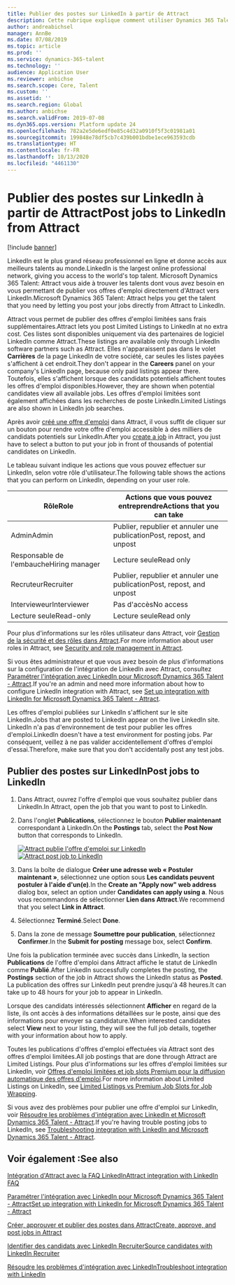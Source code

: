 ```yaml
---
title: Publier des postes sur LinkedIn à partir de Attract
description: Cette rubrique explique comment utiliser Dynamics 365 Talent - Attract pour publier des offres d'emploi sur LinkedIn.
author: andreabichsel
manager: AnnBe
ms.date: 07/08/2019
ms.topic: article
ms.prod: ''
ms.service: dynamics-365-talent
ms.technology: ''
audience: Application User
ms.reviewer: anbichse
ms.search.scope: Core, Talent
ms.custom: ''
ms.assetid: ''
ms.search.region: Global
ms.author: anbichse
ms.search.validFrom: 2019-07-08
ms.dyn365.ops.version: Platform update 24
ms.openlocfilehash: 782a2e5de6edf0e85c4d32a0910f5f3c01981a01
ms.sourcegitcommit: 199848e78df5cb7c439b001bdbe1ece963593cdb
ms.translationtype: HT
ms.contentlocale: fr-FR
ms.lasthandoff: 10/13/2020
ms.locfileid: "4461130"
---
```

# <a name="post-jobs-to-linkedin-from-attract"></a><span data-ttu-id="03e38-103">Publier des postes sur LinkedIn à partir de Attract</span><span class="sxs-lookup"><span data-stu-id="03e38-103">Post jobs to LinkedIn from Attract</span></span>

[!include [banner](includes/banner.md)]

<span data-ttu-id="03e38-104">LinkedIn est le plus grand réseau professionnel en ligne et donne accès aux meilleurs talents au monde.</span><span class="sxs-lookup"><span data-stu-id="03e38-104">LinkedIn is the largest online professional network, giving you access to the world's top talent.</span></span> <span data-ttu-id="03e38-105">Microsoft Dynamics 365 Talent: Attract vous aide à trouver les talents dont vous avez besoin en vous permettant de publier vos offres d'emploi directement d'Attract vers LinkedIn.</span><span class="sxs-lookup"><span data-stu-id="03e38-105">Microsoft Dynamics 365 Talent: Attract helps you get the talent that you need by letting you post your jobs directly from Attract to LinkedIn.</span></span>

<span data-ttu-id="03e38-106">Attract vous permet de publier des offres d'emploi limitées sans frais supplémentaires.</span><span class="sxs-lookup"><span data-stu-id="03e38-106">Attract lets you post Limited Listings to LinkedIn at no extra cost.</span></span> <span data-ttu-id="03e38-107">Ces listes sont disponibles uniquement via des partenaires de logiciel LinkedIn comme Attract.</span><span class="sxs-lookup"><span data-stu-id="03e38-107">These listings are available only through LinkedIn software partners such as Attract.</span></span> <span data-ttu-id="03e38-108">Elles n'apparaissent pas dans le volet **Carrières** de la page LinkedIn de votre société, car seules les listes payées s'affichent à cet endroit.</span><span class="sxs-lookup"><span data-stu-id="03e38-108">They don't appear in the **Careers** panel on your company's LinkedIn page, because only paid listings appear there.</span></span> <span data-ttu-id="03e38-109">Toutefois, elles s'affichent lorsque des candidats potentiels affichent toutes les offres d'emploi disponibles.</span><span class="sxs-lookup"><span data-stu-id="03e38-109">However, they are shown when potential candidates view all available jobs.</span></span> <span data-ttu-id="03e38-110">Les offres d'emploi limitées sont également affichées dans les recherches de poste LinkedIn.</span><span class="sxs-lookup"><span data-stu-id="03e38-110">Limited Listings are also shown in LinkedIn job searches.</span></span>

<span data-ttu-id="03e38-111">Après avoir [créé une offre d'emploi](./creating-jobs-attract.md) dans Attract, il vous suffit de cliquer sur un bouton pour rendre votre offre d'emploi accessible à des milliers de candidats potentiels sur LinkedIn.</span><span class="sxs-lookup"><span data-stu-id="03e38-111">After you [create a job](./creating-jobs-attract.md) in Attract, you just have to select a button to put your job in front of thousands of potential candidates on LinkedIn.</span></span>

<span data-ttu-id="03e38-112">Le tableau suivant indique les actions que vous pouvez effectuer sur LinkedIn, selon votre rôle d'utilisateur.</span><span class="sxs-lookup"><span data-stu-id="03e38-112">The following table shows the actions that you can perform on LinkedIn, depending on your user role.</span></span>

| <span data-ttu-id="03e38-113">Rôle</span><span class="sxs-lookup"><span data-stu-id="03e38-113">Role</span></span> | <span data-ttu-id="03e38-114">Actions que vous pouvez entreprendre</span><span class="sxs-lookup"><span data-stu-id="03e38-114">Actions that you can take</span></span> |
|---|---|
| <span data-ttu-id="03e38-115">Admin</span><span class="sxs-lookup"><span data-stu-id="03e38-115">Admin</span></span> | <span data-ttu-id="03e38-116">Publier, republier et annuler une publication</span><span class="sxs-lookup"><span data-stu-id="03e38-116">Post, repost, and unpost</span></span> |
| <span data-ttu-id="03e38-117">Responsable de l'embauche</span><span class="sxs-lookup"><span data-stu-id="03e38-117">Hiring manager</span></span> | <span data-ttu-id="03e38-118">Lecture seule</span><span class="sxs-lookup"><span data-stu-id="03e38-118">Read only</span></span> |
| <span data-ttu-id="03e38-119">Recruteur</span><span class="sxs-lookup"><span data-stu-id="03e38-119">Recruiter</span></span> | <span data-ttu-id="03e38-120">Publier, republier et annuler une publication</span><span class="sxs-lookup"><span data-stu-id="03e38-120">Post, repost, and unpost</span></span> |
| <span data-ttu-id="03e38-121">Intervieweur</span><span class="sxs-lookup"><span data-stu-id="03e38-121">Interviewer</span></span> | <span data-ttu-id="03e38-122">Pas d'accès</span><span class="sxs-lookup"><span data-stu-id="03e38-122">No access</span></span> |
| <span data-ttu-id="03e38-123">Lecture seule</span><span class="sxs-lookup"><span data-stu-id="03e38-123">Read-only</span></span> | <span data-ttu-id="03e38-124">Lecture seule</span><span class="sxs-lookup"><span data-stu-id="03e38-124">Read only</span></span> |

<span data-ttu-id="03e38-125">Pour plus d'informations sur les rôles utilisateur dans Attract, voir [Gestion de la sécurité et des rôles dans Attract](./security-attract.md).</span><span class="sxs-lookup"><span data-stu-id="03e38-125">For more information about user roles in Attract, see [Security and role management in Attract](./security-attract.md).</span></span>

<span data-ttu-id="03e38-126">Si vous êtes administrateur et que vous avez besoin de plus d'informations sur la configuration de l'intégration de LinkedIn avec Attract, consultez [Paramétrer l'intégration avec LinkedIn pour Microsoft Dynamics 365 Talent - Attract](./attract-admin-linkedin.md).</span><span class="sxs-lookup"><span data-stu-id="03e38-126">If you're an admin and need more information about how to configure LinkedIn integration with Attract, see [Set up integration with LinkedIn for Microsoft Dynamics 365 Talent - Attract](./attract-admin-linkedin.md).</span></span>

<span data-ttu-id="03e38-127">Les offres d'emploi publiées sur LinkedIn s'affichent sur le site LinkedIn.</span><span class="sxs-lookup"><span data-stu-id="03e38-127">Jobs that are posted to LinkedIn appear on the live LinkedIn site.</span></span> <span data-ttu-id="03e38-128">LinkedIn n'a pas d'environnement de test pour publier les offres d'emploi.</span><span class="sxs-lookup"><span data-stu-id="03e38-128">LinkedIn doesn't have a test environment for posting jobs.</span></span> <span data-ttu-id="03e38-129">Par conséquent, veillez à ne pas valider accidentellement d'offres d'emploi d'essai.</span><span class="sxs-lookup"><span data-stu-id="03e38-129">Therefore, make sure that you don't accidentally post any test jobs.</span></span>

## <a name="post-jobs-to-linkedin"></a><span data-ttu-id="03e38-130">Publier des postes sur LinkedIn</span><span class="sxs-lookup"><span data-stu-id="03e38-130">Post jobs to LinkedIn</span></span>

1. <span data-ttu-id="03e38-131">Dans Attract, ouvrez l'offre d'emploi que vous souhaitez publier dans LinkedIn.</span><span class="sxs-lookup"><span data-stu-id="03e38-131">In Attract, open the job that you want to post to LinkedIn.</span></span>
2. <span data-ttu-id="03e38-132">Dans l'onglet **Publications**, sélectionnez le bouton **Publier maintenant** correspondant à LinkedIn.</span><span class="sxs-lookup"><span data-stu-id="03e38-132">On the **Postings** tab, select the **Post Now** button that corresponds to LinkedIn.</span></span>

    <span data-ttu-id="03e38-133">[![Attract publie l'offre d'emploi sur LinkedIn](./media/attract-post-job-to-linkedin.png)](./media/attract-post-job-to-linkedin.png)</span><span class="sxs-lookup"><span data-stu-id="03e38-133">[![Attract post job to LinkedIn](./media/attract-post-job-to-linkedin.png)](./media/attract-post-job-to-linkedin.png)</span></span>

3. <span data-ttu-id="03e38-134">Dans la boîte de dialogue **Créer une adresse web « Postuler maintenant »**, sélectionnez une option sous **Les candidats peuvent postuler à l'aide d'un(e)**.</span><span class="sxs-lookup"><span data-stu-id="03e38-134">In the **Create an "Apply now" web address** dialog box, select an option under **Candidates can apply using a**.</span></span> <span data-ttu-id="03e38-135">Nous vous recommandons de sélectionner **Lien dans Attract**.</span><span class="sxs-lookup"><span data-stu-id="03e38-135">We recommend that you select **Link in Attract**.</span></span>
4. <span data-ttu-id="03e38-136">Sélectionnez **Terminé**.</span><span class="sxs-lookup"><span data-stu-id="03e38-136">Select **Done**.</span></span>
5. <span data-ttu-id="03e38-137">Dans la zone de message **Soumettre pour publication**, sélectionnez **Confirmer**.</span><span class="sxs-lookup"><span data-stu-id="03e38-137">In the **Submit for posting** message box, select **Confirm**.</span></span>

<span data-ttu-id="03e38-138">Une fois la publication terminée avec succès dans LinkedIn, la section **Publications** de l'offre d'emploi dans Attract affiche le statut de LinkedIn comme **Publié**.</span><span class="sxs-lookup"><span data-stu-id="03e38-138">After LinkedIn successfully completes the posting, the **Postings** section of the job in Attract shows the LinkedIn status as **Posted**.</span></span> <span data-ttu-id="03e38-139">La publication des offres sur LinkedIn peut prendre jusqu'à 48 heures.</span><span class="sxs-lookup"><span data-stu-id="03e38-139">It can take up to 48 hours for your job to appear in LinkedIn.</span></span>

<span data-ttu-id="03e38-140">Lorsque des candidats intéressés sélectionnent **Afficher** en regard de la liste, ils ont accès à des informations détaillées sur le poste, ainsi que des informations pour envoyer sa candidature.</span><span class="sxs-lookup"><span data-stu-id="03e38-140">When interested candidates select **View** next to your listing, they will see the full job details, together with your information about how to apply.</span></span>

<span data-ttu-id="03e38-141">Toutes les publications d'offres d'emploi effectuées via Attract sont des offres d'emploi limitées.</span><span class="sxs-lookup"><span data-stu-id="03e38-141">All job postings that are done through Attract are Limited Listings.</span></span> <span data-ttu-id="03e38-142">Pour plus d'informations sur les offres d'emploi limitées sur LinkedIn, voir [Offres d'emploi limitées et job slots Premium pour la diffusion automatique des offres d'emploi](https://www.linkedin.com/help/recruiter/answer/79049).</span><span class="sxs-lookup"><span data-stu-id="03e38-142">For more information about Limited Listings on LinkedIn, see [Limited Listings vs Premium Job Slots for Job Wrapping](https://www.linkedin.com/help/recruiter/answer/79049).</span></span>

<span data-ttu-id="03e38-143">Si vous avez des problèmes pour publier une offre d'emploi sur LinkedIn, voir [Résoudre les problèmes d'intégration avec LinkedIn et Microsoft Dynamics 365 Talent - Attract](./attract-troubleshoot-linkedin.md).</span><span class="sxs-lookup"><span data-stu-id="03e38-143">If you're having trouble posting jobs to LinkedIn, see [Troubleshooting integration with LinkedIn and Microsoft Dynamics 365 Talent - Attract](./attract-troubleshoot-linkedin.md).</span></span>

## <a name="see-also"></a><span data-ttu-id="03e38-144">Voir également :</span><span class="sxs-lookup"><span data-stu-id="03e38-144">See also</span></span>

[<span data-ttu-id="03e38-145">Intégration d'Attract avec la FAQ LinkedIn</span><span class="sxs-lookup"><span data-stu-id="03e38-145">Attract integration with LinkedIn FAQ</span></span>](./attract-linkedin-faq.md)

[<span data-ttu-id="03e38-146">Paramétrer l'intégration avec LinkedIn pour Microsoft Dynamics 365 Talent - Attract</span><span class="sxs-lookup"><span data-stu-id="03e38-146">Set up integration with LinkedIn for Microsoft Dynamics 365 Talent - Attract</span></span>](./attract-admin-linkedin.md)

[<span data-ttu-id="03e38-147">Créer, approuver et publier des postes dans Attract</span><span class="sxs-lookup"><span data-stu-id="03e38-147">Create, approve, and post jobs in Attract</span></span>](./creating-jobs-attract.md)

[<span data-ttu-id="03e38-148">Identifier des candidats avec LinkedIn Recruiter</span><span class="sxs-lookup"><span data-stu-id="03e38-148">Source candidates with LinkedIn Recruiter</span></span>](./attract-linkedin-recruiter.md)

[<span data-ttu-id="03e38-149">Résoudre les problèmes d'intégration avec LinkedIn</span><span class="sxs-lookup"><span data-stu-id="03e38-149">Troubleshoot integration with LinkedIn</span></span>](./attract-troubleshoot-linkedin.md)
